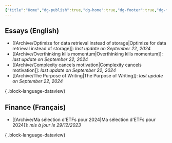 ```yaml
---
{"title":"Home","dg-publish":true,"dg-home":true,"dg-footer":true,"dg-footer-position":1,"permalink":"/projects/digital-garden/noob-think-digital-garden-home/","tags":["gardenEntry"],"dgPassFrontmatter":true,"updated":"2024-09-22T20:04:26.959+02:00"}
---
```


## Essays (English)

- [[Archive/Optimize for data retrieval instead of storage\|Optimize for data retrieval instead of storage]]:  *last update on September 22, 2024*
- [[Archive/Overthinking kills momentum\|Overthinking kills momentum]]:  *last update on September 22, 2024*
- [[Archive/Complexity cancels motivation\|Complexity cancels motivation]]:  *last update on September 22, 2024*
- [[Archive/The Purpose of Writing\|The Purpose of Writing]]:  *last update on September 22, 2024*

{ .block-language-dataview}
## Finance (Français) 
- [[Archive/Ma sélection d'ETFs pour 2024\|Ma sélection d'ETFs pour 2024]]:  *mis à jour le 29/12/2023*

{ .block-language-dataview}